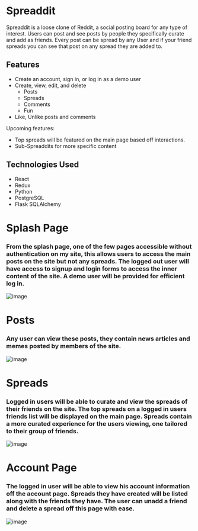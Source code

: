 # Spreaddit

Spreaddit is a loose clone of Reddit, a social posting board for any type of interest. Users can post and see posts by people they specifically curate and add as friends. Every post can be spread by any User and if your friend spreads you can see that post on any spread they are added to.


## Features
- Create an account, sign in, or log in as a demo user
- Create, view, edit, and delete
   - Posts
   - Spreads
   - Comments
   - Fun
- Like, Unlike posts and comments

Upcoming features:
- Top spreads will be featured on the main page based off interactions.
- Sub-Spreaddits for more specific content

## Technologies Used
- React
- Redux
- Python
- PostgreSQL
- Flask SQLAlchemy

# Splash Page
### From the splash page, one of the few pages accessible without authentication on my site, this allows users to access the main posts on the site but not any spreads. The logged out user will have access to signup and login forms to access the inner content of the site. A demo user will be provided for efficient log in.
![image](https://user-images.githubusercontent.com/32913497/162892277-249b90a5-726f-4991-9d44-205a497efaa0.png)

# Posts
### Any user can view these posts, they contain news articles and memes posted by members of the site.
![image](https://user-images.githubusercontent.com/32913497/162892351-3bbad235-336c-4b45-8497-0ff191f72e01.png)

# Spreads
### Logged in users will be able to curate and view the spreads of their friends on the site. The top spreads on a logged in users friends list will be displayed on the main page. Spreads contain a more curated experience for the users viewing, one tailored to their group of friends.
![image](https://user-images.githubusercontent.com/32913497/162892393-4a274961-7117-43cc-bf00-963c4303cf2f.png)

# Account Page
### The logged in user will be able to view his account information off the account page. Spreads they have created will be listed along with the friends they have. The user can unadd a friend and delete a spread off this page with ease.
![image](https://user-images.githubusercontent.com/32913497/162892461-f96d814f-7fdb-49cd-8658-97f7760ead3e.png)
